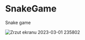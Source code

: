 # SnakeGame
Snake game


![Zrzut ekranu 2023-03-01 235802](https://user-images.githubusercontent.com/72929760/222286276-98e69df3-7429-471c-8f59-44b429a878df.png)
